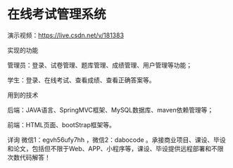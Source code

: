 # 在线考试管理系统

演示视频：https://live.csdn.net/v/181383

实现的功能

管理员：登录、试卷管理、题库管理、成绩管理、用户管理等功能；

学生：登录、在线考试、查看成绩、查看正确答案等。

用到的技术

后端：JAVA语言、SpringMVC框架、MySQL数据库、maven依赖管理等；

前端：HTML页面、bootStrap框架等。

详询 微信1：egvh56ufy7hh ，微信2：dabocode 。承接商业项目、课设、毕设和论文，包括但不限于Web、APP、小程序等，课设、毕设提供远程部署和不限次数代码解答！

